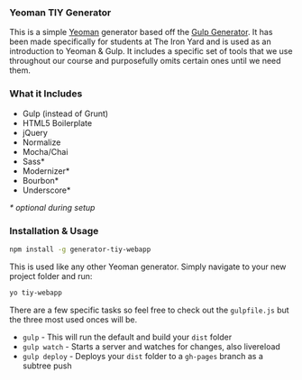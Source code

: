 ### Yeoman TIY Generator

This is a simple [Yeoman](http://yeoman.io/) generator based off the [Gulp Generator](https://github.com/yeoman/generator-gulp-webapp). It has been made specifically for students at The Iron Yard and is used as an introduction to Yeoman & Gulp. It includes a specific set of tools that we use throughout our course and purposefully omits certain ones until we need them.

### What it Includes

* Gulp (instead of Grunt)
* HTML5 Boilerplate
* jQuery
* Normalize
* Mocha/Chai
* Sass*
* Modernizer*
* Bourbon*
* Underscore*

_* optional during setup_

### Installation & Usage

```sh
npm install -g generator-tiy-webapp
```

This is used like any other Yeoman generator. Simply navigate to your new project folder and run:

```sh
yo tiy-webapp
```

There are a few specific tasks so feel free to check out the `gulpfile.js` but the three most used onces will be.

* `gulp` - This will run the default and build your `dist` folder
* `gulp watch` - Starts a server and watches for changes, also livereload
* `gulp deploy` - Deploys your `dist` folder to a `gh-pages` branch as a subtree push
